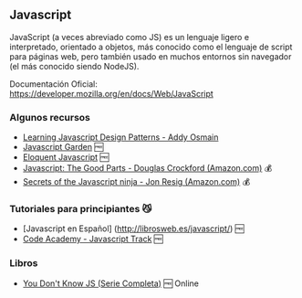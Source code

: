 ## Javascript

JavaScript (a veces abreviado como JS) es un lenguaje ligero e interpretado,
orientado a objetos, más conocido como el lenguaje de script para páginas web,
pero también usado en muchos entornos sin navegador (el más conocido siendo NodeJS). 

Documentación Oficial: https://developer.mozilla.org/en/docs/Web/JavaScript

### Algunos recursos

* [Learning Javascript Design Patterns - Addy Osmain](http://addyosmani.com/resources/essentialjsdesignpatterns/book/)
* [Javascript Garden](http://bonsaiden.github.io/JavaScript-Garden) :free:
* [Eloquent Javascript](http://eloquentjavascript.net/contents.html) :free:
* [Javascript: The Good Parts - Douglas Crockford (Amazon.com)](http://amzn.com/0596517742) :moneybag:
* [Secrets of the Javascript ninja - Jon Resig (Amazon.com)](http://amzn.com/193398869X) :moneybag:

### Tutoriales para principiantes :smirk_cat:
* [Javascript en Español] (http://librosweb.es/javascript/) :free:
* [Code Academy - Javascript Track](http://www.codecademy.com/tracks/javascript) :free:

### Libros
* [You Don't Know JS (Serie Completa)](https://github.com/getify/You-Dont-Know-JS) :free: Online
